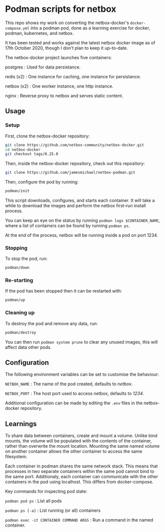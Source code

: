 # Podman scripts for netbox

This repo shows my work on converting the netbox-docker's `docker-compose.yml`
into a podman pod, done as a learning exercise for docker, podman, kubernetes,
and netbox.

It has been tested and works against the latest netbox docker image as of
17th October 2020, though I don't plan to keep it up-to-date.

The netbox-docker project launches five containers:

postgres
: Used for data persistance.

redis (x2)
: One instance for caching, one instance for persistance.

netbox (x2)
: One worker instance, one http instance.

nginx
: Reverse proxy to netbox and serves static content.

## Usage

### Setup

First, clone the netbox-docker repository:

```bash
git clone https://github.com/netbox-community/netbox-docker.git
cd netbox-docker
git checkout tags/0.25.0
```

Then, inside the netbox-docker repository, check out this repository:

```bash
git clone https://github.com/jamesmichael/netbox-podman.git
```

Then, configure the pod by running:

```bash
podman/init
```

This script downloads, configures, and starts each container. It will take a
while to download the images and perform the netbox first-run install process.

You can keep an eye on the status by running `podman logs $CONTAINER_NAME`,
where a list of containers can be found by running `podman ps`.

At the end of the process, netbox will be running inside a pod on port 1234.

### Stopping

To stop the pod, run:

```bash
podman/down
```

### Re-starting

If the pod has been stopped then it can be restarted with:

```bash
podman/up
```

### Cleaning up

To destroy the pod and remove any data, run:

```bash
podman/destroy
```

You can then run `podman system prune` to clear any unused images, this will
affect data other pods.

## Configuration

The following environment variables can be set to customise the behaviour:

`NETBOX_NAME`
: The name of the pod created, defaults to _netbox_.

`NETBOX_PORT`
: The host port used to access netbox, defaults to _1234_.

Additional configuration can be made by editing the `.env` files in the
netbox-docker repository.

## Learnings

To share data between containers, create and mount a volume. Unlike bind mounts,
the volume will be populated with the contents of the container, rather than
overwrite the mount location. Mounting the same named volume on another
container allows the other container to access the same filesystem.

Each container in podman shares the same network stack. This means that processes
in two separate containers within the same pod cannot bind to the same port.
Additionaly, each container can communicate with the other containers in the
pod using localhost. This differs from docker-compose.

Key commands for inspecting pod state:

`podman pod ps`
: List all pods

`podman ps [-a]`
: List running (or all) containers

`podman exec -it CONTAINER COMMAND ARGS`
: Run a command in the named container.
